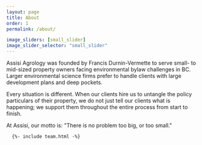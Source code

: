 ```yaml
---
layout: page
title: About
order: 1
permalink: /about/

image_sliders: [small_slider]
image_slider_selector: "small_slider"
---
```

<!-- 
## Who We Are

## What We Do

## Why We're Different -->

Assisi Agrology was founded by Francis Durnin-Vermette to serve small- to mid-sized property owners facing environmental bylaw challenges in BC.
Larger environmental science firms prefer to handle clients with large development plans and deep pockets.

Every situation is different. When our clients hire us to untangle the policy particulars of their property, we do not just tell our clients what is happening; we support them throughout the entire process from start to finish.

At Assisi, our motto is: "There is no problem too big, or too small."

<!-- ## Team -->
      {%- include team.html -%}
